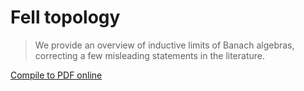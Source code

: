 # Fell topology

> We provide an overview of inductive limits of Banach algebras, correcting a few misleading statements in the literature.


[Compile to PDF online](https://latexonline.cc/compile?git=https%3A%2F%2Fgithub.com%2FMatthewDaws%2FMathematics&target=Inductive-Limits%2Fmain.tex&command=pdflatex)
